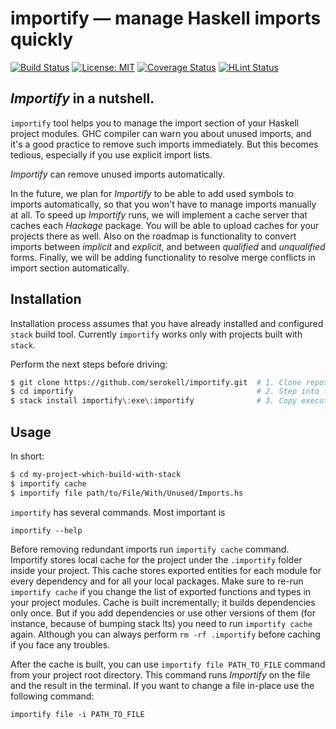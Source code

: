 # importify — manage Haskell imports quickly

[![Build Status](https://travis-ci.org/serokell/importify.svg)](https://travis-ci.org/serokell/importify)
[![License: MIT](https://img.shields.io/badge/License-MIT-yellow.svg)](https://opensource.org/licenses/MIT)
[![Coverage Status](https://coveralls.io/repos/github/serokell/importify/badge.svg?branch=master)](https://coveralls.io/github/serokell/importify?branch=master)
[![HLint Status](https://codeclimate.com/github/serokell/importify/badges/issue_count.svg)](https://codeclimate.com/github/serokell/importify)

## _Importify_ in a nutshell.


`importify` tool helps you to manage the import section of your Haskell project modules.
GHC compiler can warn you about unused imports, and it's a good practice to remove such
imports immediately. But this becomes tedious, especially if you use explicit import lists.

_Importify_ can remove unused imports automatically.

In the future, we plan for _Importify_ to be able to add used symbols to imports automatically, so that you won't have to manage imports manually at all. To speed up _Importify_ runs, we will implement a cache server that caches each _Hackage_ package. You will be able to upload caches for your projects there as well. Also on the roadmap is functionality to convert imports between _implicit_ and _explicit_, and between _qualified_ and _unqualified_ forms. Finally, we will be adding functionality to resolve merge conflicts in import section automatically.

## Installation

Installation process assumes that you have already installed and configured `stack`
build tool. Currently `importify` works only with projects built with `stack`.

Perform the next steps before driving:

```bash
$ git clone https://github.com/serokell/importify.git  # 1. Clone repository locally
$ cd importify                                         # 2. Step into folder
$ stack install importify\:exe\:importify              # 3. Copy executable under ~/.local/bin
```

## Usage

In short:

```bash
$ cd my-project-which-build-with-stack
$ importify cache
$ importify file path/to/File/With/Unused/Imports.hs
```

`importify` has several commands. Most important is

```
importify --help
```

Before removing redundant imports run `importify cache` command. Importify stores
local cache for the project under the `.importify` folder inside your project. This cache
stores exported entities for each module for every dependency and for all your
local packages. Make sure to re-run `importify cache` if you change the list of
exported functions and types in your project modules. Cache is built incrementally; it builds dependencies only once. But if you add dependencies or use other versions
of them (for instance, because of bumping stack lts) you need to run `importify cache` again.
Although you can always perform `rm -rf .importify` before caching if you face any
troubles.

After the cache is built, you can use `importify file PATH_TO_FILE` command from your
project root directory. This command runs _Importify_ on the file and the result in the terminal. If you want to change a file in-place use the following command:

```
importify file -i PATH_TO_FILE
```

